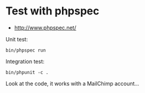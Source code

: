 # Test with phpspec

* <http://www.phpspec.net/>

Unit test:

    bin/phpspec run

Integration test:

    bin/phpunit -c .

Look at the code, it works with a MailChimp account...
